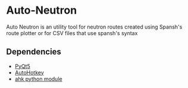 # Auto-Neutron
Auto Neutron is an utility tool for neutron routes created using Spansh's route plotter or for CSV files that use spansh's syntax
## Dependencies
* <a href="https://pypi.org/project/PyQt5/">PyQt5</a>
* <a href="https://autohotkey.com/">AutoHotkey</a>
* <a href="https://pypi.org/project/ahk//">ahk python module</a>
